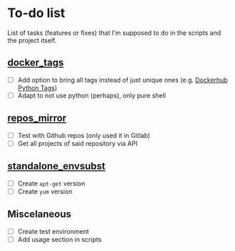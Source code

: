 # To-do list

List of tasks (features or fixes) that I'm supposed to do in the scripts and the project itself.

## [docker_tags](./scripts/docker_tags)

- [ ] Add option to bring all tags instead of just unique ones (e.g. [Dockerhub Python Tags](https://hub.docker.com/_/python#:~:text=the%20FAQ.-,Simple%20Tags))
- [ ] Adapt to not use python (perhaps), only pure shell

## [repos_mirror](./scripts/repos_mirror)

- [ ] Test with Github repos (only used it in Gitlab)
- [ ] Get all projects of said repository via API

## [standalone_envsubst](./scripts/standalone_envsubst)

- [ ] Create `apt-get` version
- [ ] Create `yum` version

## Miscelaneous

- [ ] Create test environment
- [ ] Add usage section in scripts
